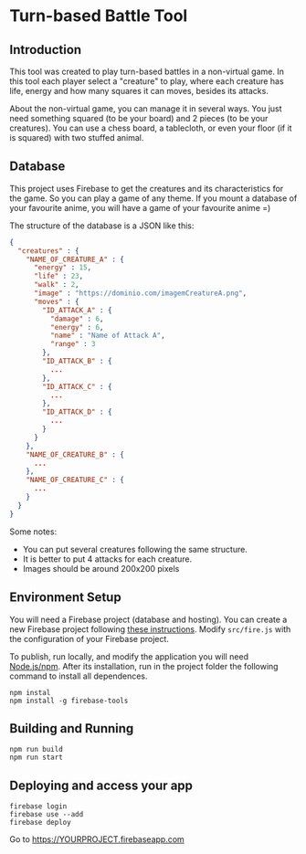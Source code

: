 # Turn-based Battle Tool

## Introduction
This tool was created to play turn-based battles in a non-virtual game. In this tool each player select a "creature" to play, where each creature has life, energy and how many squares it can moves, besides its attacks.

About the non-virtual game, you can manage it in several ways. You just need something squared (to be your board) and 2 pieces (to be your creatures). You can use a chess board, a tablecloth, or even your floor (if it is squared) with two stuffed animal.


## Database
This project uses Firebase to get the creatures and its characteristics for the game. So you can play a game of any theme. If you mount a database of your favourite anime, you will have a game of your favourite anime =)

The structure of the database is a JSON like this:
```json
{
  "creatures" : {
    "NAME_OF_CREATURE_A" : {
      "energy" : 15,
      "life" : 23,
      "walk" : 2,
      "image" : "https://dominio.com/imagemCreatureA.png",
      "moves" : {
        "ID_ATTACK_A" : {
          "damage" : 6,
          "energy" : 6,
          "name" : "Name of Attack A",
          "range" : 3
        },
        "ID_ATTACK_B" : {
          ...
        },
        "ID_ATTACK_C" : {
          ...
        },
        "ID_ATTACK_D" : {
          ...
        }
      }
    },
    "NAME_OF_CREATURE_B" : {
      ...
    },
    "NAME_OF_CREATURE_C" : {
      ...
    }
  }
}
```

Some notes:
- You can put several creatures following the same structure. 
- It is better to put 4 attacks for each creature. 
- Images should be around 200x200 pixels


## Environment Setup
You will need a Firebase project (database and hosting). You can create a new Firebase project following [these instructions](https://firebase.google.com/docs/web/setup). Modify `src/fire.js` with the configuration of your Firebase project.

To publish, run locally, and modify the application you will need [Node.js/npm](https://nodejs.org/en/download/). After its installation, run in the project folder the following command to install all dependences.
```
npm instal
npm install -g firebase-tools
```


## Building and Running
```
npm run build
npm run start
```


## Deploying and access your app
```
firebase login
firebase use --add
firebase deploy
```
Go to https://YOURPROJECT.firebaseapp.com